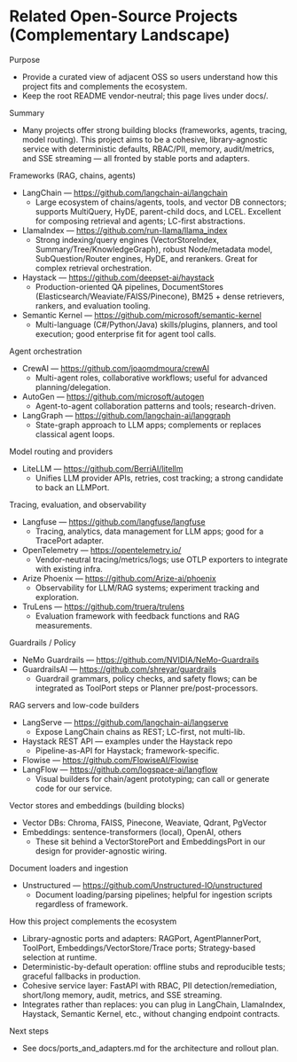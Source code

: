 # Related Open-Source Projects (Complementary Landscape)

Purpose
- Provide a curated view of adjacent OSS so users understand how this project fits and complements the ecosystem.
- Keep the root README vendor-neutral; this page lives under docs/.

Summary
- Many projects offer strong building blocks (frameworks, agents, tracing, model routing). This project aims to be a cohesive, library-agnostic service with deterministic defaults, RBAC/PII, memory, audit/metrics, and SSE streaming — all fronted by stable ports and adapters.

Frameworks (RAG, chains, agents)
- LangChain — https://github.com/langchain-ai/langchain
  - Large ecosystem of chains/agents, tools, and vector DB connectors; supports MultiQuery, HyDE, parent-child docs, and LCEL. Excellent for composing retrieval and agents; LC-first abstractions.
- LlamaIndex — https://github.com/run-llama/llama_index
  - Strong indexing/query engines (VectorStoreIndex, Summary/Tree/KnowledgeGraph), robust Node/metadata model, SubQuestion/Router engines, HyDE, and rerankers. Great for complex retrieval orchestration.
- Haystack — https://github.com/deepset-ai/haystack
  - Production-oriented QA pipelines, DocumentStores (Elasticsearch/Weaviate/FAISS/Pinecone), BM25 + dense retrievers, rankers, and evaluation tooling.
- Semantic Kernel — https://github.com/microsoft/semantic-kernel
  - Multi-language (C#/Python/Java) skills/plugins, planners, and tool execution; good enterprise fit for agent tool calls.

Agent orchestration
- CrewAI — https://github.com/joaomdmoura/crewAI
  - Multi-agent roles, collaborative workflows; useful for advanced planning/delegation.
- AutoGen — https://github.com/microsoft/autogen
  - Agent-to-agent collaboration patterns and tools; research-driven.
- LangGraph — https://github.com/langchain-ai/langgraph
  - State-graph approach to LLM apps; complements or replaces classical agent loops.

Model routing and providers
- LiteLLM — https://github.com/BerriAI/litellm
  - Unifies LLM provider APIs, retries, cost tracking; a strong candidate to back an LLMPort.

Tracing, evaluation, and observability
- Langfuse — https://github.com/langfuse/langfuse
  - Tracing, analytics, data management for LLM apps; good for a TracePort adapter.
- OpenTelemetry — https://opentelemetry.io/
  - Vendor-neutral tracing/metrics/logs; use OTLP exporters to integrate with existing infra.
- Arize Phoenix — https://github.com/Arize-ai/phoenix
  - Observability for LLM/RAG systems; experiment tracking and exploration.
- TruLens — https://github.com/truera/trulens
  - Evaluation framework with feedback functions and RAG measurements.

Guardrails / Policy
- NeMo Guardrails — https://github.com/NVIDIA/NeMo-Guardrails
- GuardrailsAI — https://github.com/shreyar/guardrails
  - Guardrail grammars, policy checks, and safety flows; can be integrated as ToolPort steps or Planner pre/post-processors.

RAG servers and low-code builders
- LangServe — https://github.com/langchain-ai/langserve
  - Expose LangChain chains as REST; LC-first, not multi-lib.
- Haystack REST API — examples under the Haystack repo
  - Pipeline-as-API for Haystack; framework-specific.
- Flowise — https://github.com/FlowiseAI/Flowise
- LangFlow — https://github.com/logspace-ai/langflow
  - Visual builders for chain/agent prototyping; can call or generate code for our service.

Vector stores and embeddings (building blocks)
- Vector DBs: Chroma, FAISS, Pinecone, Weaviate, Qdrant, PgVector
- Embeddings: sentence-transformers (local), OpenAI, others
  - These sit behind a VectorStorePort and EmbeddingsPort in our design for provider-agnostic wiring.

Document loaders and ingestion
- Unstructured — https://github.com/Unstructured-IO/unstructured
  - Document loading/parsing pipelines; helpful for ingestion scripts regardless of framework.

How this project complements the ecosystem
- Library-agnostic ports and adapters: RAGPort, AgentPlannerPort, ToolPort, Embeddings/VectorStore/Trace ports; Strategy-based selection at runtime.
- Deterministic-by-default operation: offline stubs and reproducible tests; graceful fallbacks in production.
- Cohesive service layer: FastAPI with RBAC, PII detection/remediation, short/long memory, audit, metrics, and SSE streaming.
- Integrates rather than replaces: you can plug in LangChain, LlamaIndex, Haystack, Semantic Kernel, etc., without changing endpoint contracts.

Next steps
- See docs/ports_and_adapters.md for the architecture and rollout plan.
